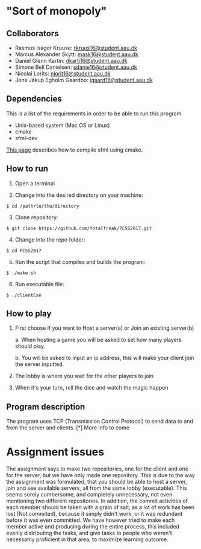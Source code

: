 # "Sort of monopoly"

## Collaborators
- Rasmus Isager Kruuse: rkruus16@student.aau.dk
- Marcus Alexander Skytt: mask16@student.aau.dk
- Daniel Glenn Kartin: dkarti16@student.aau.dk
- Simone Bell Danielsen: sdanie16@student.aau.dk
- Nicolai Lorits: nlorit16@student.aau.dk
- Jens Jákup Egholm Gaardbo: jgaard16@student.aau.dk

## Dependencies

This is a list of the requirements in order to be able to run this program

- Unix-based system (Mac OS or Linux)
- cmake
- sfml-dev

[This page](https://www.sfml-dev.org/tutorials/2.4/compile-with-cmake.php) describes how to compile sfml using cmake.


## How to run
1. Open a terminal

2. Change into the desired directory on your machine:

```$ cd /path/to/the/directory```

3. Clone repository:

```$ git clone https://github.com/totalfreak/PCSS2017.git```

4. Change into the repo folder:

```$ cd PCSS2017```

5. Run the script that compiles and builds the program:

```$ ./make.sh```

6. Run executable file:

```$ ./clientExe```

## How to play

1. First choose if you want to Host a server(a) or Join an existing server(b)

    a. When hosting a game you will be asked to set how many players should play.

    b. You will be asked to input an ip address, this will make your client join the server inputted.

2. The lobby is where you wait for the other players to join

3. When it's your turn, roll the dice and watch the magic happen

## Program description
The program uses TCP (Transmission Control Protocol) to send data to and from the server and clients.
[*] More info to come

# Assignment issues
The assignment says to make two repositories, one for the client and one for the server, but we have only made one repository.
This is due to the way the assignment was formulated, that you should be able to host a server, join and 
see available servers, all from the same lobby (executable). This seems sorely cumbersome, and completely unnecessary, not even mentioning two different repositories.
In addition, the commit activities of each member should be taken with a grain of salt, as a lot of work has been lost (Not commited), because it simply didn't work,
or it was redundant before it was even committed. We have however tried to make each member active and producing during the entire process, this included evenly distributing
the tasks, and give tasks to people who weren't necessarily proficient in that area, to maximize learning outcome.
